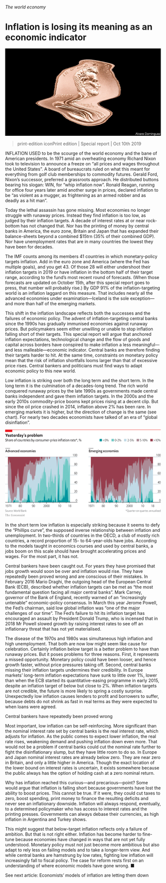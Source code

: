 ###### The world economy

# Inflation is losing its meaning as an economic indicator 

![image](images/20191012_SRD001_0.jpg) 

> print-edition iconPrint edition | Special report | Oct 10th 2019 

INFLATION USED to be the scourge of the world economy and the bane of American presidents. In 1971 amid an overheating economy Richard Nixon took to television to announce a freeze on “all prices and wages throughout the United States”. A board of bureaucrats ruled on what this meant for everything from golf club memberships to commodity futures. Gerald Ford, Nixon’s successor, preferred a grassroots approach. He distributed buttons bearing his slogan: WIN, for “whip inflation now”. Ronald Reagan, running for office four years later amid another surge in prices, declared inflation to be “as violent as a mugger, as frightening as an armed robber and as deadly as a hit man”. 

Today the lethal assassin has gone missing. Most economies no longer struggle with runaway prices. Instead they find inflation is too low, as judged by their inflation targets. A decade of interest rates at or near rock-bottom has not changed that. Nor has the printing of money by central banks in America, the euro zone, Britain and Japan that has expanded their balance-sheets beyond a combined $15trn (35% of their combined GDP). Nor have unemployment rates that are in many countries the lowest they have been for decades. 

The IMF counts among its members 41 countries in which monetary-policy targets inflation. Add in the euro zone and America (where the Fed has multiple goals), and you get 43. Of those 28 will either undershoot their inflation targets in 2019 or have inflation in the bottom half of their target range, according to the fund’s most recent round of forecasts. (When those forecasts are updated on October 15th, after this special report goes to press, that number will probably rise.) By GDP 91% of the inflation-targeting world is an inflation laggard on this measure. That includes nearly all the advanced economies under examination—Iceland is the sole exception—and more than half of the emerging markets. 

This shift in the inflation landscape reflects both the successes and the failures of economic policy. The advent of inflation-targeting central banks since the 1990s has gradually immunised economies against runaway prices. But policymakers seem either unwilling or unable to stop inflation falling short of their targets. This special report will argue that anchored inflation expectations, technological change and the flow of goods and capital across borders have conspired to make inflation a less meaningful—and less malleable—economic indicator. Central banks are therefore finding their targets harder to hit. At the same time, constraints on monetary policy mean that the risk of inflation shortfalls looms larger than that of excessive price rises. Central bankers and politicians must find ways to adapt economic policy to this new world. 

Low inflation is striking over both the long term and the short term. In the long term it is the culmination of a decades-long trend. The rich world conquered runaway prices by the late 1990s as governments made central banks independent and gave them inflation targets. In the 2000s and the early 2010s commodity-price booms kept prices rising at a decent clip. But since the oil price crashed in 2014, inflation above 2% has been rare. In emerging markets it is higher, but the direction of change is the same (see chart). For nearly two decades economists have talked of an era of “global disinflation”. 

![image](images/20191012_SRC698.png) 

In the short term low inflation is especially striking because it seems to defy the “Phillips curve”, the supposed inverse relationship between inflation and unemployment. In two-thirds of countries in the OECD, a club of mostly rich countries, a record proportion of 15- to 64-year-olds have jobs. According to the models taught in economics courses and used by central banks, a jobs boom on this scale should have brought accelerating prices and wages. For the most part, it has not. 

Central bankers have been caught out. For years they have promised that jobs growth would soon be over and inflation would rise. They have repeatedly been proved wrong and are conscious of their mistakes. In February 2016 Mario Draghi, the outgoing head of the European Central Bank (ECB), described whether inflation targets can be met as “the most fundamental question facing all major central banks”. Mark Carney, governor of the Bank of England, recently warned of an “increasingly untenable” economic-policy consensus. In March this year Jerome Powell, the Fed’s chairman, said low global inflation was “one of the major challenges of our time”. The Fed’s failure to hit its inflation target has encouraged an assault by President Donald Trump, who is incensed that in 2018 Mr Powell slowed growth by raising interest rates to see off an inflationary threat that has not yet materialised. 

The disease of the 1970s and 1980s was simultaneous high inflation and high unemployment. That both are now low might seem like cause for celebration. Certainly inflation below target is a better problem to have than runaway prices. But it poses problems for three reasons. First, it represents a missed opportunity. Monetary policy could have been looser, and hence growth faster, without price pressures taking off. Second, central banks missing their inflation targets undermines their credibility. In Europe markets’ long-term inflation expectations have sunk to little over 1%, lower than when the ECB started its quantitative-easing programme in early 2015, despite an inflation target of below but close to 2%. When inflation targets are not credible, the future is more likely to spring a costly surprise. Unexpectedly low inflation causes lenders to profit and borrowers to suffer, because debts do not shrink as fast in real terms as they were expected to when loans were agreed. 

Central bankers have repeatedly been proved wrong 

Most important, low inflation can be self-reinforcing. More significant than the nominal interest rate set by central banks is the real interest rate, which adjusts for inflation. As the public comes to expect lower inflation, the real rate rises, weakening demand and pushing inflation down even more. That would not be a problem if central banks could cut the nominal rate further to fight the disinflationary slump, but they have little room to do so. In Europe and Japan nominal interest rates are already below zero. They are near zero in Britain, and only a little higher in America. Though the exact location of the lower bound on interest rates is uncertain, it exists somewhere because the public always has the option of holding cash at a zero nominal return. 

Why has inflation reached this curious—and precarious—point? Some would argue that inflation is falling short because governments have lost the ability to boost prices. This cannot be true. If it were, they could cut taxes to zero, boost spending, print money to finance the resulting deficits and never see an inflationary downside. Inflation will always respond, eventually, to a determined policymaker who has access to interest rates and the printing presses. Governments can always debase their currencies, as high inflation in Argentina and Turkey shows. 

This might suggest that below-target inflation reflects only a failure of ambition. But that is not right either. Inflation has become harder to fine-tune because economies have changed in ways that are not yet fully understood. Monetary policy must not just become more ambitious but also adapt to rely less on failing models and to take a longer-term view. And while central banks are hamstrung by low rates, fighting low inflation will increasingly fall to fiscal policy. The case for reform rests first on an understanding of where economic models have gone wrong. ■ 

See next article: Economists’ models of inflation are letting them down 

